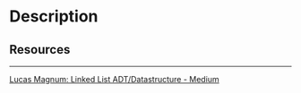 # Description

## Resources

---

[Lucas Magnum: Linked List ADT/Datastructure - Medium](https://medium.com/@lucasmagnum/sidenotes-linked-list-abstract-data-type-and-data-structure-fd2f8276ab53#:~:text=Linked%20List%20is%20an%20Abstract,random%20access%20to%20a%20Node.&text=The%20Nodes%20stored%20in%20a,types%20like%20instances%20of%20classes.)